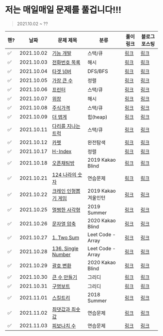 # 저는 매일매일 문제를 풀겁니다!!!

> 2021.10.02 ~ ?? 

| 핸?  | 날짜       | 문제 제목                                                    | 분류                | 풀이 링크                                      | 블로그 포스팅                                                |
| ---- | ---------- | ------------------------------------------------------------ | ------------------- | ---------------------------------------------- | ------------------------------------------------------------ |
| ✅    | 2021.10.02 | [기능 개발](https://programmers.co.kr/learn/courses/30/lessons/42586) | 스택/큐             | [링크](./stack-queue/기능개발.py)              | [링크](https://ssuwani.github.io/category/algorithm/stack-queue/function-development/) |
| ✅    | 2021.10.03 | [전화번호 목록](https://programmers.co.kr/learn/courses/30/lessons/42577) | 해시                | [링크](./hash/전화번호목록.py)                 | [링크](https://ssuwani.github.io/category/algorithm/hash/phonebook/) |
| ✅    | 2021.10.04 | [타겟 넘버](https://programmers.co.kr/learn/courses/30/lessons/43165?language=python3) | DFS/BFS             | [링크](./dfs-bfs/타겟넘버.py)                  | [링크](https://ssuwani.github.io/category/algorithm/dfs-bfs/target-number/) |
| ✅    | 2021.10.05 | [가장 큰 수](https://programmers.co.kr/learn/courses/30/lessons/42746) | 정렬                | [링크](./align/가장큰수.py)                    | [링크](https://ssuwani.github.io/category/algorithm/align/biggest_number/) |
| ✅    | 2021.10.06 | [프린터](https://programmers.co.kr/learn/courses/30/lessons/42587) | 스택/큐             | [링크](./stack-queue/프린터.py)                | [링크](https://ssuwani.github.io/category/algorithm/stack-queue/printer/) |
| ✅    | 2021.10.07 | [위장](https://programmers.co.kr/learn/courses/30/lessons/42578) | 해시                | [링크](./hash/위장.py)                         | [링크](https://ssuwani.github.io/category/algorithm/hash/clothes/) |
| ✅    | 2021.10.08 | [주식가격](https://programmers.co.kr/learn/courses/30/lessons/42584) | 스택/큐             | [링크](./stack-queue/주식가격.py)              | [링크](https://ssuwani.github.io/category/algorithm/stack-queue/stock-price/) |
| ✅    | 2021.10.09 | [더 맵게](https://programmers.co.kr/learn/courses/30/lessons/42626) | 힙(heap)            | [링크](./heap/더맵게.py)                       | [링크](https://ssuwani.github.io/category/algorithm/heap/spicy) |
| ✅    | 2021.10.11 | [다리를 지나는 트럭](https://programmers.co.kr/learn/courses/30/lessons/42583) | 스택/큐             | [링크](./stack-queue/다리를지나는트럭.py)      | [링크](https://ssuwani.github.io/category/algorithm/stack-queue/truck-in-bridge/) |
| ✅    | 2021.10.12 | [카펫](https://programmers.co.kr/learn/courses/30/lessons/42842) | 완전탐색            | [링크](./brute-force/카펫.py)                  | [링크](https://ssuwani.github.io/category/algorithm/brute-force/carpet/) |
| ✅    | 2021.10.17 | [H-Index](https://programmers.co.kr/learn/courses/30/lessons/42747) | 정렬                | [링크](./align/h_index.py)                     | [링크](https://ssuwani.github.io/category/algorithm/align/h_index/) |
| ✅    | 2021.10.18 | [오픈채팅방](https://programmers.co.kr/learn/courses/30/lessons/42888) | 2019 Kakao Blind    | [링크](./kakao/오픈채팅방.py)                  | [링크](https://ssuwani.github.io/category/algorithm/kakao/open_chatting) |
| ✅    | 2021.10.21 | [124 나라의 숫자](https://programmers.co.kr/learn/courses/30/lessons/12899) | 연습문제            | [링크](./practice/124나라의숫자.py)            | [링크](https://ssuwani.github.io/category/algorithm/practice/onetwofour) |
| ✅    | 2021.10.22 | [크레인 인형뽑기 게임](https://programmers.co.kr/learn/courses/30/lessons/64061) | 2019 Kakao 겨울인턴 | [링크](./kakao/크레인인형뽑기.py)              | [링크](https://ssuwani.github.io/category/algorithm/kakao/crane) |
| ✅    | 2021.10.25 | [멀쩡한 사각형](https://programmers.co.kr/learn/courses/30/lessons/62048) | 2019 Summer         | [링크](./summer-winter-coding/멀쩡한사각형.py) | [링크](https://ssuwani.github.io/category/algorithm/summer-winter-coding/fine_rect) |
| ✅    | 2021.10.26 | [문자열 압축](https://programmers.co.kr/learn/courses/30/lessons/60057) | 2020 Kakao Blind    | [링크](./kakao/문자열압축.py)                  | [링크](https://ssuwani.github.io/category/algorithm/kakao/compress_str) |
| ✅    | 2021.10.27 | [1. Two Sum](https://leetcode.com/problems/two-sum/)         | Leet Code - Array   | [링크](./leetcode/array/1_Two_Sum.py)          | [링크](https://ssuwani.github.io/category/algorithm/leetcode/array/1_two_sum/) |
| ✅    | 2021.10.28 | [136. Single Number](https://leetcode.com/problems/single-number/) | Leet Code - Array   | [링크](./leetcode/array/136_Single_Number.py)  | [링크](https://ssuwani.github.io/category/algorithm/leetcode/array/136_Single_Number/) |
| ✅    | 2021.10.29 | [괄호 변환](https://programmers.co.kr/learn/courses/30/lessons/60058) | 2020 Kakao Blind    | [링크](./kakao/괄호변환.py)                    | [링크](https://ssuwani.github.io/category/algorithm/kakao/transfer_bracket) |
| ✅    | 2021.10.30 | [큰 수 만들기](https://programmers.co.kr/learn/courses/30/lessons/42883) | 그리디              | [링크](./greedy/큰수만들기.py)                 | [링크](https://ssuwani.github.io/category/algorithm/greedy/make_biggest_number) |
| ✅    | 2021.10.31 | [구명보트](https://programmers.co.kr/learn/courses/30/lessons/42885) | 그리디              | [링크](./greedy/구명보트.py)                   | [링크](https://ssuwani.github.io/category/algorithm/greedy/life_boat) |
| ✅    | 2021.11.01 | [스킬트리](https://programmers.co.kr/learn/courses/30/lessons/49993) | 2018 Summer         | [링크](./summer-winter-coding/스킬트리.py)     | [링크](https://ssuwani.github.io/category/algorithm/summer-winter-coding/skill_tree) |
| ✅    | 2021.11.02 | [최댓값과 최솟값](https://programmers.co.kr/learn/courses/30/lessons/12939) | 연습문제            | [링크](./practice/최댓값과최솟값.py)           | [링크](https://ssuwani.github.io/category/algorithm/practice/minmax) |
| ✅    | 2021.11.03 | [피보나치 수](https://programmers.co.kr/learn/courses/30/lessons/12945) | 연습문제            | [링크](./practice/피보나치수.py)               | [링크](https://ssuwani.github.io/category/algorithm/practice/fibo) |





